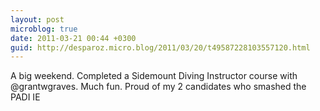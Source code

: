 ```yaml
---
layout: post
microblog: true
date: 2011-03-21 00:44 +0300
guid: http://desparoz.micro.blog/2011/03/20/t49587228103557120.html
---
```

A big weekend. Completed a Sidemount Diving Instructor course with @grantwgraves. Much fun. Proud of my 2 candidates who smashed the PADI IE
